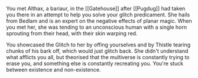 You met Althax, a bariaur, in the [[Gatehouse]] after [[Pugdug]] had taken you there in an attempt to help you solve your glitch predicament. She hails from Bedlam and is an expert on the negative effects of planar magic. When you met her, she was tending to an unconscious human with a single horn sprouting from their head, with their skin warping red.

You showcased the Glitch to her by offing yourselves and by Thistle tearing chunks of his bark off, which would just glitch back. She didn't understand what afflicts you all, but theorised that the multiverse is constantly trying to erase you, and something else is constantly recreating you. You're stuck between existence and non-existence.